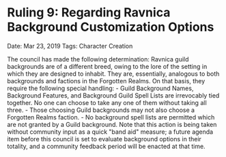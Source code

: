 # Ruling 9: Regarding Ravnica Background Customization Options

Date: Mar 23, 2019
Tags: Character Creation

The council has made the following determination:
Ravnica guild backgrounds are of a different breed, owing to the lore of the setting in which they are designed to inhabit. They are, essentially, analogous to both backgrounds and factions in the Forgotten Realms. On that basis, they require the following special handling: - Guild Background Names, Background Features, and Background Guild Spell Lists are irrevocably tied together. No one can choose to take any one of them without taking all three. - Those choosing Guild backgrounds may not also choose a Forgotten Realms faction. - No background spell lists are permitted which are not granted by a Guild background.
Note that this action is being taken without community input as a quick "band aid" measure; a future agenda item before this council is set to evaluate background options in their totality, and a community feedback period will be enacted at that time.